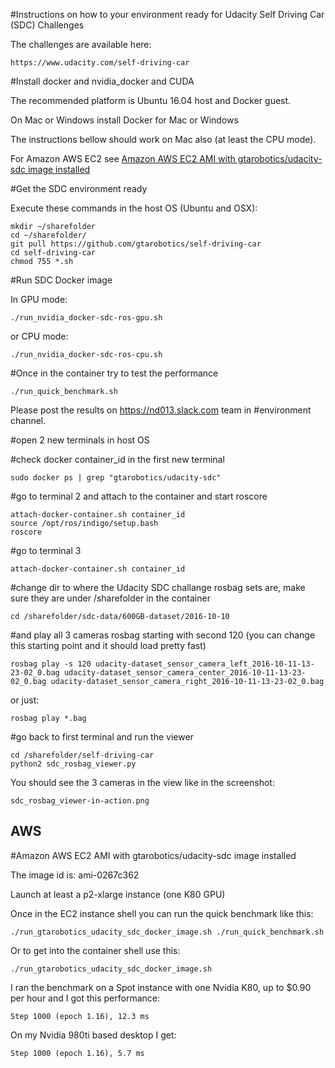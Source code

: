 
#Instructions on how to your environment ready for Udacity Self Driving Car (SDC) Challenges

The challenges are available here:

	https://www.udacity.com/self-driving-car 

#Install docker and nvidia_docker and CUDA

The recommended platform is Ubuntu 16.04 host and Docker guest.

On Mac or Windows install Docker for Mac or Windows

The instructions bellow should work on Mac also (at least the CPU mode).

For Amazon AWS EC2 see [Amazon AWS EC2 AMI with gtarobotics/udacity-sdc image installed](#AWS) 

#Get the SDC environment ready

Execute these commands in the host OS (Ubuntu and OSX):
	
	mkdir ~/sharefolder
	cd ~/sharefolder/
	git pull https://github.com/gtarobotics/self-driving-car
	cd self-driving-car
	chmod 755 *.sh

#Run SDC Docker image

In GPU mode:

	./run_nvidia_docker-sdc-ros-gpu.sh

or CPU mode:

	./run_nvidia_docker-sdc-ros-cpu.sh

#Once in the container try to test the performance

	./run_quick_benchmark.sh

Please post the results on https://nd013.slack.com team in #environment channel.

#open 2 new terminals in host OS

#check docker container_id in the first new terminal
	
	sudo docker ps | grep "gtarobotics/udacity-sdc"

#go to terminal 2 and attach to the container and start roscore
	
	attach-docker-container.sh container_id
	source /opt/ros/indigo/setup.bash
	roscore 
 
#go to terminal 3 

	attach-docker-container.sh container_id

#change dir to where the Udacity SDC challange rosbag sets are, make sure they are under /sharefolder in the container

	cd /sharefolder/sdc-data/600GB-dataset/2016-10-10

#and play all 3 cameras rosbag starting with second 120 (you can change this starting point and it should load pretty fast)
	
	rosbag play -s 120 udacity-dataset_sensor_camera_left_2016-10-11-13-23-02_0.bag udacity-dataset_sensor_camera_center_2016-10-11-13-23-02_0.bag udacity-dataset_sensor_camera_right_2016-10-11-13-23-02_0.bag

or just:

	rosbag play *.bag


#go back to first terminal and run the viewer

	cd /sharefolder/self-driving-car
	python2 sdc_rosbag_viewer.py

You should see the 3 cameras in the view like in the screenshot:

	sdc_rosbag_viewer-in-action.png

## AWS
#Amazon AWS EC2 AMI with gtarobotics/udacity-sdc image installed

The image id is: ami-0267c362

Launch at least a p2-xlarge instance (one K80 GPU)

Once in the EC2 instance shell you can run the quick benchmark like this:

	./run_gtarobotics_udacity_sdc_docker_image.sh ./run_quick_benchmark.sh

Or to get into the container shell use this:

	./run_gtarobotics_udacity_sdc_docker_image.sh

I ran the benchmark on a Spot instance with one Nvidia K80, up to $0.90 per hour and I got this performance:

	Step 1000 (epoch 1.16), 12.3 ms

On my Nvidia 980ti based desktop I get:

	Step 1000 (epoch 1.16), 5.7 ms 

